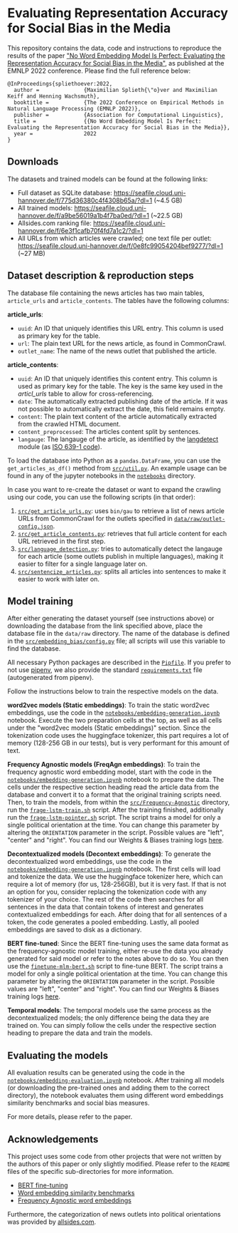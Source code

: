 Evaluating Representation Accuracy for Social Bias in the Media
===============================================================

This repository contains the data, code and instructions to reproduce the results of the paper ["No Word Embedding Model Is Perfect: Evaluating the Representation Accuracy for Social Bias in the Media"](https://arxiv.org/abs/2211.03634), as published at the EMNLP 2022 conference. Please find the full reference below:

```
@InProceedings{spliethoever:2022,
  author =              {Maximilian Splieth{\"o}ver and Maximilian Keiff and Henning Wachsmuth},
  booktitle =           {The 2022 Conference on Empirical Methods in Natural Language Processing (EMNLP 2022)},
  publisher =           {Association for Computational Linguistics},
  title =               {{No Word Embedding Model Is Perfect: Evaluating the Representation Accuracy for Social Bias in the Media}},
  year =                2022
}
```


## Downloads
The datasets and trained models can be found at the following links:
- Full dataset as SQLite database: https://seafile.cloud.uni-hannover.de/f/775d36380c4f4308b65a/?dl=1 (~4.5 GB)
- All trained models: https://seafile.cloud.uni-hannover.de/f/a9be56019a1b4f7ba0ed/?dl=1 (~22.5 GB)
- Allsides.com ranking file: https://seafile.cloud.uni-hannover.de/f/6e3f1cafb70f4fd7a1c2/?dl=1
- All URLs from which articles were crawled; one text file per outlet: https://seafile.cloud.uni-hannover.de/f/0e8fc99054204bef9277/?dl=1 (~27 MB)


## Dataset description & reproduction steps
The database file containing the news articles has two main tables, `article_urls` and `article_contents`. The tables have the following columns:

**article\_urls**:
- `uuid`: An ID that uniquely identifies this URL entry. This column is used as primary key for the table.
- `url`: The plain text URL for the news article, as found in CommonCrawl.
- `outlet_name`: The name of the news outlet that published the article.

**article\_contents**:
- `uuid`: An ID that uniquely identifies this content entry. This column is used as primary key for the table. The key is the same key used in the _articl\_urls_ table to allow for cross-referencing.
- `date`: The automatically extracted publishing date of the article. If it was not possible to automatically extract the date, this field remains empty.
- `content`: The plain text content of the article automatically extracted from the crawled HTML document.
- `content_preprocessed`: The articles content split by sentences.
- `langauge`: The langauge of the article, as identified by the [langdetect](https://github.com/Mimino666/langdetect) module (as [ISO 639-1 code](https://en.wikipedia.org/wiki/List_of_ISO_639-1_codes)).

To load the database into Python as a `pandas.DataFrame`, you can use the `get_articles_as_df()` method from [`src/util.py`](src/util.py). An example usage can be found in any of the jupyter notebooks in the [`notebooks`](notebooks) directory.

In case you want to re-create the dataset or want to expand the crawling using our code, you can use the following scripts (in that order):

1. [`src/get_article_urls.py`](src/get_article_urls.py): uses `bin/gau` to retrieve a list of news article URLs from CommonCrawl for the outlets specified in [`data/raw/outlet-config.json`](data/raw/outlet-config.json).
2. [`src/get_article_contents.py`](src/get_article_contents.py): retrieves that full article content for each URL retrieved in the first step.
3. [`src/language_detection.py`](src/language_detection.py): tries to automatically detect the langauge for each article (some outlets publish in multiple languages), making it easier to filter for a single language later on.
4. [`src/sentencize_articles.py`](src/sentencize_articles.py): splits all articles into sentences to make it easier to work with later on.


## Model training
After either generating the dataset yourself (see instructions above) or downloading the database from the link specified above, place the database file in the `data/raw` directory. The name of the database is defined in the [`src/embedding_bias/config.py`](src/embedding_bias/config.py) file; all scripts will use this variable to find the database.

All necessary Python packages are described in the [`Pipfile`](Pipfile). If you prefer to not use [pipenv](https://pipenv.pypa.io/en/latest/index.html), we also provide the standard [`requirements.txt`](requirements.txt) file (autogenerated from pipenv).

Follow the instructions below to train the respective models on the data.

**word2vec models (Static embeddings)**: To train the static word2vec embeddings, use the code in the [`notebooks/embedding-generation.ipynb`](notebooks/embedding-generation.ipynb) notebook. Execute the two preparation cells at the top, as well as all cells under the "word2vec models (Static embeddings)" section. Since the tokenization code uses the huggingface tokenizer, this part requires a lot of memory (128-256 GB in our tests), but is very performant for this amount of text.

**Frequency Agnostic models (FreqAgn embeddings)**: To train the frequency agnostic word embedding model, start with the code in the [`notebooks/embedding-generation.ipynb`](notebooks/embedding-generation.ipynb) notebook to prepare the data. The cells under the respective section heading read the article data from the database and convert it to a format that the original training scripts need. Then, to train the models, from within the [`src/Frequency-Agnostic`](src/Frequency-Agnostic) directory, run the [`frage-lstm-train.sh`](src/Frequency-Agnostic/frage-lstm-train.sh) script. After the training finished, additionally run the [`frage-lstm-pointer.sh`](src/Frequency-Agnostic/frage-lstm-pointer.sh) script. The script trains a model for only a single political orientation at the time. You can change this parameter by altering the `ORIENTATION` parameter in the script. Possible values are "left", "center" and "right". You can find our Weights & Biases training logs [here](https://seafile.cloud.uni-hannover.de/f/8aab16e8c11349729416/?dl=1).

**Decontextualized models (Decontext embeddings)**: To generate the decontextualized word embeddings, use the code in the [`notebooks/embedding-generation.ipynb`](notebooks/embedding-generation.ipynb) notebook. The first cells will load and tokenize the data. We use the huggingface tokenizer here, which can require a lot of memory (for us, 128-256GB), but it is very fast. If that is not an option for you, consider replacing the tokenization code with any tokenizer of your choice. The rest of the code then searches for all sentences in the data that contain tokens of interest and generates contextualized embeddings for each. After doing that for all sentences of a token, the code generates a pooled embedding. Lastly, all pooled embeddings are saved to disk as a dictionary.

**BERT fine-tuned**: Since the BERT fine-tuning uses the same data format as the frequency-agnostic model training, either re-use the data you already generated for said model or refer to the notes above to do so. You can then use the [`finetune-mlm-bert.sh`](src/bert-finetune/finetune-mlm-bert.sh) script to fine-tune BERT. The script trains a model for only a single political orientation at the time. You can change this parameter by altering the `ORIENTATION` parameter in the script. Possible values are "left", "center" and "right". You can find our Weights & Biases training logs [here](https://seafile.cloud.uni-hannover.de/f/d444c9d2b214487ebabf/?dl=1).

**Temporal models**: The temporal models use the same process as the decontextualized models; the only difference being the data they are trained on. You can simply follow the cells under the respective section heading to prepare the data and train the models.


## Evaluating the models
All evaluation results can be generated using the code in the [`notebooks/embedding-evaluation.ipynb`](notebooks/embedding-evaluation.ipynb) notebook. After training all models (or downloading the pre-trained ones and adding them to the correct directory), the notebook evaluates them using different word embeddings similarity benchmarks and social bias measures.

For more details, please refer to the paper.


## Acknowledgements
This project uses some code from other projects that were not written by the authors of this paper or only slightly modified. Please refer to the `README` files of the specific sub-directories for more information.
- [BERT fine-tuning](src/bert-finetune/run_mlm.py)
- [Word embedding similarity benchmarks](src/embedding_evaluation/README.md)
- [Frequency Agnostic word embeddings](src/Frequency-Agnostic/README.md)

Furthermore, the categorization of news outlets into political orientations was provided by [allsides.com](https://allsides.com).
